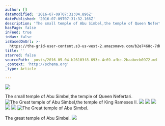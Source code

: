 ```yaml
---
author: []
dateModified: '2016-07-09T07:31:04.896Z'
datePublished: '2016-07-09T07:31:32.166Z'
description: 'The small temple of Abu Simbel,the temple of Queen Nefertari.'
hasPage: false
inFeed: true
inNav: false
isBasedOnUrl: >-
  https://the-grid-user-content.s3-us-west-2.amazonaws.com/b2e7468c-7d8c-4166-a70c-2162a756b920.jpg
title: ''
starred: false
sourcePath: _posts/2016-05-04-b26103f8-693c-4c69-afbc-2baabecb0972.md
_context: 'http://schema.org'
_type: Article

---
```

![](https://the-grid-user-content.s3-us-west-2.amazonaws.com/28b23d79-35ab-42fb-81b3-2fbdf6ec2106.jpg)

The small temple of Abu Simbel,the temple of Queen Nefertari.
![The Great temple of Abu Simbel,the temple of King Rameses II. ](https://the-grid-user-content.s3-us-west-2.amazonaws.com/b2e7468c-7d8c-4166-a70c-2162a756b920.jpg)
![](https://the-grid-user-content.s3-us-west-2.amazonaws.com/6325f459-2c39-4814-b970-21633028c671.jpg)
![](https://the-grid-user-content.s3-us-west-2.amazonaws.com/294560e2-f557-406d-829c-1bd840cb2774.jpg)
![](https://the-grid-user-content.s3-us-west-2.amazonaws.com/d0dbd4d7-22dc-4343-bb0c-fc60a75ca01d.jpg)
![](https://the-grid-user-content.s3-us-west-2.amazonaws.com/4af1d37b-e31c-4e80-bae7-78e209b69e37.jpg)
![](https://the-grid-user-content.s3-us-west-2.amazonaws.com/eb05a744-33b8-4be6-98b4-9ec9005217f5.jpg)
![The Great temple of Abu Simbel. ](https://the-grid-user-content.s3-us-west-2.amazonaws.com/384a76bf-0526-4b4f-8317-4dcfec461d12.jpg)

The great temple of Abu Simbel.
![](https://the-grid-user-content.s3-us-west-2.amazonaws.com/6ac6a995-6be8-4705-ab1f-73daf8c814a5.jpg)